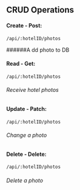 ## CRUD Operations

#### Create - Post:
`/api/:hotelID/photos`

######A dd photo to DB

#### Read - Get:
`/api/:hotelID/photos`

###### Receive hotel photos

#### Update - Patch:
`/api/:hotelID/photos`

###### Change a photo

#### Delete - Delete:
`/api/:hotelID/photos`

###### Delete a photo